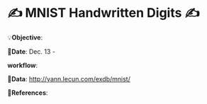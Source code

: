 # ✍ MNIST Handwritten Digits ✍

💡**Objective**:

📅**Date**: Dec. 13 -

**workflow**:

🔢**Data**: http://yann.lecun.com/exdb/mnist/
 
📜**References**:
